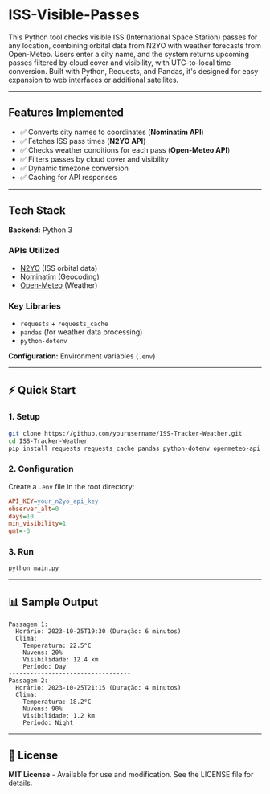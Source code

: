 # ISS-Visible-Passes

This Python tool checks visible ISS (International Space Station) passes for any location, combining orbital data from N2YO with weather forecasts from Open-Meteo. Users enter a city name, and the system returns upcoming passes filtered by cloud cover and visibility, with UTC-to-local time conversion. Built with Python, Requests, and Pandas, it's designed for easy expansion to web interfaces or additional satellites.

---

## Features Implemented

- ✅ Converts city names to coordinates (**Nominatim API**)
- ✅ Fetches ISS pass times (**N2YO API**)
- ✅ Checks weather conditions for each pass (**Open-Meteo API**)
- ✅ Filters passes by cloud cover and visibility
- ✅ Dynamic timezone conversion
- ✅ Caching for API responses

---

## Tech Stack

**Backend:** Python 3

### APIs Utilized
- [N2YO](https://www.n2yo.com/api/) (ISS orbital data)
- [Nominatim](https://nominatim.org/release-docs/develop/api/Search/) (Geocoding)
- [Open-Meteo](https://open-meteo.com/en/docs) (Weather)

### Key Libraries
- `requests` + `requests_cache`
- `pandas` (for weather data processing)
- `python-dotenv`

**Configuration:** Environment variables (`.env`)

---

## ⚡ Quick Start

### 1. Setup

```bash
git clone https://github.com/yourusername/ISS-Tracker-Weather.git
cd ISS-Tracker-Weather
pip install requests requests_cache pandas python-dotenv openmeteo-api retry-requests
```

### 2. Configuration

Create a `.env` file in the root directory:

```ini
API_KEY=your_n2yo_api_key
observer_alt=0
days=10
min_visibility=1
gmt=-3
```

### 3. Run

```bash
python main.py
```

---

## 📊 Sample Output

```plaintext
Passagem 1:
  Horário: 2023-10-25T19:30 (Duração: 6 minutos)
  Clima:
    Temperatura: 22.5°C
    Nuvens: 20%
    Visibilidade: 12.4 km
    Período: Day
----------------------------------
Passagem 2:
  Horário: 2023-10-25T21:15 (Duração: 4 minutos)
  Clima:
    Temperatura: 18.2°C
    Nuvens: 90%
    Visibilidade: 1.2 km
    Período: Night
```

---

## 📝 License

**MIT License** - Available for use and modification. See the LICENSE file for details.
```